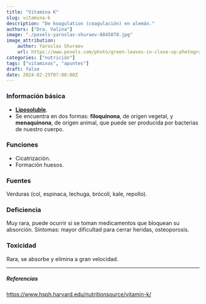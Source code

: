 ```yaml
---
title: "Vitamina K"
slug: vitamina-k
description: "De koagulation (coagulación) en alemán."
authors: ["Dra. Valina"]
image: "./pexels-yaroslav-shuraev-8845078.jpg"
image_attribution:
    author: Yaroslav Shuraev
    url: https://www.pexels.com/photo/green-leaves-in-close-up-photography-8845078/
categories: ["nutrición"]
tags: ["vitaminas", "apuntes"]
draft: false
date: 2024-02-25T07:00:00Z
---
```


### Información básica
- **[Liposoluble](../vitaminas-general)**.
- Se encuentra en dos formas: **filoquinona**, de origen vegetal, y **menaquinona**, de origen animal, que puede ser producida por bacterias de nuestro cuerpo. 

### Funciones
- Cicatrización.
- Formación huesos.

### Fuentes
Verduras (col, espinaca, lechuga, brócoli, kale, repollo).

### Deficiencia
Muy rara, puede ocurrir si se toman medicamentos que bloquean su absorción. Síntomas: mayor dificultad para cerrar heridas, osteoporosis.

### Toxicidad
Rara, se absorbe y elimina a gran velocidad.

---

##### Referencias

https://www.hsph.harvard.edu/nutritionsource/vitamin-k/
